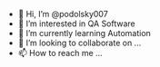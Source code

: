 - 👋 Hi, I’m @podolsky007
- 👀 I’m interested in QA Software
- 🌱 I’m currently learning Automation
- 💞️ I’m looking to collaborate on ...
- 📫 How to reach me ...

<!---
podolsky007/podolsky007 is a ✨ special ✨ repository because its `README.md` (this file) appears on your GitHub profile.
You can click the Preview link to take a look at your changes.
--->
